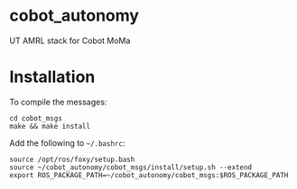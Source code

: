 # cobot_autonomy
UT AMRL stack for Cobot MoMa

# Installation
To compile the messages:
```
cd cobot_msgs
make && make install
```

Add the following to `~/.bashrc`:
```
source /opt/ros/foxy/setup.bash
source ~/cobot_autonomy/cobot_msgs/install/setup.sh --extend
export ROS_PACKAGE_PATH=~/cobot_autonomy/cobot_msgs:$ROS_PACKAGE_PATH
```